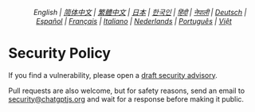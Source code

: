 <div align="center">
    <h6>
        <a href="./"><img height=15 style="margin: 0 3px -2px" src="https://raw.githubusercontent.com/kudoai/chatgpt.js/6fa1659feadaf70853996dc7d7f6e1ab5a1e6301/media/images/icons/earth-americas.svg"></a>
        English |
        <a href="zh-cn/SECURITY.md">简体中文</a> |
        <a href="zh-tw/SECURITY.md">繁體中文</a> |
        <a href="ja/SECURITY.md">日本</a> |
        <a href="ko/SECURITY.md">한국인</a> |
        <a href="hi/SECURITY.md">हिंदी</a> |
        <a href="np/SECURITY.md">नेपाली</a> |
        <a href="de/SECURITY.md">Deutsch</a> |
        <a href="es/SECURITY.md">Español</a> |
        <a href="fr/SECURITY.md">Français</a> |
        <a href="it/SECURITY.md">Italiano</a> |
        <a href="nl/SECURITY.md">Nederlands</a> |
        <a href="pt/SECURITY.md">Português</a> |
        <a href="vi/SECURITY.md">Việt</a>
    </h6>
</div>

# Security Policy

If you find a vulnerability, please open a [draft security advisory](https://github.com/kudoai/chatgpt.js/security/advisories/new).

Pull requests are also welcome, but for safety reasons, send an email to security@chatgptjs.org and wait for a response before making it public.
